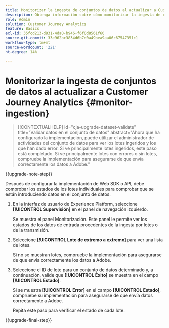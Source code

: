 ```yaml
---
title: Monitorizar la ingesta de conjuntos de datos al actualizar a Customer Journey Analytics
description: Obtenga información sobre cómo monitorizar la ingesta de conjuntos de datos al actualizar a Customer Journey Analytics
role: Admin
solution: Customer Journey Analytics
feature: Basics
exl-id: 35fcd213-d831-4da0-b946-f6f0d8561f60
source-git-commit: 33e962bc3834d6b7d0a49bea9aa06c67547351c1
workflow-type: tm+mt
source-wordcount: '221'
ht-degree: 14%

---
```


# Monitorizar la ingesta de conjuntos de datos al actualizar a Customer Journey Analytics {#monitor-ingestion}

<!-- markdownlint-disable MD034 -->

>[!CONTEXTUALHELP]
>id="cja-upgrade-dataset-validate"
>title="Validar datos en el conjunto de datos"
>abstract="Ahora que ha configurado la implementación, puede utilizar el administrador de actividades del conjunto de datos para ver los lotes ingeridos y los que han dado error. Si ve principalmente lotes ingeridos, este paso está completado. Si ve principalmente lotes con errores o sin lotes, compruebe la implementación para asegurarse de que envía correctamente los datos a Adobe."

<!-- markdownlint-enable MD034 -->

{{upgrade-note-step}}

<!-- Should we single source this instead of duplicate it? The following steps were copied from: /help/data-ingestion/aepwebsdk.md-->

Después de configurar la implementación de Web SDK o API, debe comprobar los estados de los lotes individuales para comprobar que se están introduciendo datos en el conjunto de datos.

1. En la interfaz de usuario de Experience Platform, seleccione **[!UICONTROL Supervisión]** en el panel de navegación izquierdo.

   Se muestra el panel Monitorización. Este panel le permite ver los estados de los datos de entrada procedentes de la ingesta por lotes o de la transmisión.

   <!-- insert screenshot -->

1. Seleccione **[!UICONTROL Lote de extremo a extremo]** para ver una lista de lotes.

   Si no se muestran lotes, compruebe la implementación para asegurarse de que envía correctamente los datos a Adobe.

   <!-- insert screenshot -->

1. Seleccione el ID de lote para un conjunto de datos determinado y, a continuación, valide que **[!UICONTROL Éxito]** se muestra en el campo **[!UICONTROL Estado]**.

   Si se muestra **[!UICONTROL Error]** en el campo **[!UICONTROL Estado]**, compruebe su implementación para asegurarse de que envía datos correctamente a Adobe.

   Repita este paso para verificar el estado de cada lote.

{{upgrade-final-step}}

